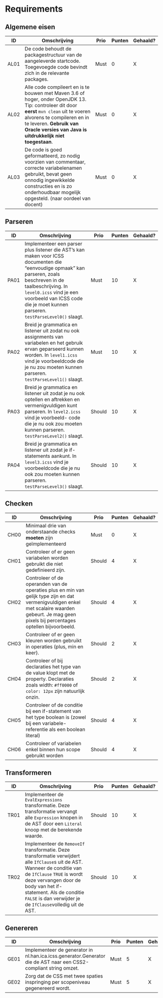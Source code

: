 # Requirements
## Algemene eisen

ID  |Omschrijving|Prio |Punten|Gehaald?
----|--------------------------------------------------------------------|------|------|------
AL01|De code behoudt de packagestructuur van de aangeleverde startcode. Toegevoegde code bevindt zich in de relevante packages. |Must  |0|X
AL02|Alle code compileert en is te bouwen met Maven 3.6 of hoger, onder OpenJDK 13. Tip: controleer dit door **eerst** ```mvn clean``` uit te voeren alvorens te compileren en in te leveren. **Gebruik van Oracle versies van Java is uitdrukkelijk niet toegestaan**.   |Must  |0|X
AL03|De code is goed geformatteerd, zo nodig voorzien van commentaar, correcte variabelenamen gebruikt, bevat geen onnodig ingewikkelde constructies en is zo onderhoudbaar mogelijk opgesteld. (naar oordeel van docent)  |Must  |0|X

## Parseren

ID  |Omschrijving|Prio |Punten|Gehaald?
----|--------------------------------------------------------------------|------|------|------
PA01|Implementeer een parser plus listener die AST’s kan maken voor ICSS documenten die “eenvoudige opmaak” kan parseren, zoals beschreven in de taalbeschrijving. In `level0.icss` vind je een voorbeeld van ICSS code die je moet kunnen parseren.  `testParseLevel0()` slaagt.|Must  |10|X
PA02|Breid je grammatica en listener uit zodat nu ook assignments van variabelen en het gebruik ervan geparseerd kunnen worden. In `level1.icss` vind je voorbeeldcode die je nu zou moeten kunnen parseren. `testParseLevel1()` slaagt.|Must  |10|X
PA03|Breid je grammatica en listener uit zodat je nu ook optellen en aftrekken en vermenigvuldigen kunt parseren. In `level2.icss` vind je voorbeeld- code die je nu ook zou moeten kunnen parseren. `testParseLevel2()` slaagt.|Should|10|X
PA04|Breid je grammatica en listener uit zodat je if-statements aankunt. In `level3.icss` vind je voorbeeldcode die je nu ook zou moeten kunnen parseren. `testParseLevel3()` slaagt.|Should|10|X

## Checken

ID  |Omschrijving|Prio |Punten|Gehaald?
----|--------------------------------------------------------------------|------|------|------
CH00|Minimaal drie van onderstaande checks **moeten** zijn geïmplementeerd|Must|0|X
CH01|Controleer of er geen variabelen worden gebruikt die niet gedefinieerd zijn.|Should|	4|X
CH02|Controleer of de operanden van de operaties plus en min van gelijk type zijn en dat vermenigvuldigen enkel met scalaire waarden gebeurt. Je mag geen pixels bij percentages optellen bijvoorbeeld.|Should|4|X
CH03|Controleer of er geen kleuren worden gebruikt in operaties (plus, min en keer).|Should|2|X
CH04|Controleer of bij declaraties het type van de value klopt met de property. Declaraties zoals width: `#ff0000` of `color: 12px` zijn natuurlijk onzin.|Should|2|X
CH05|Controleer of de conditie bij een if-statement van het type boolean is (zowel bij een variabele-referentie als een boolean literal)|Should|4|X
CH06|Controleer of variabelen enkel binnen hun scope gebruikt worden|Should|4|X

## Transformeren

ID  |Omschrijving|Prio |Punten|Gehaald?
----|--------------------------------------------------------------------|------|------|------
TR01|Implementeer de `EvalExpressions` transformatie. Deze transformatie vervangt alle `Expression` knopen in de AST door een `Literal` knoop met de berekende waarde. |Should|10|X
TR02|Implementeer de `RemoveIf `transformatie. Deze transformatie verwijdert alle `IfClause`s uit de AST. Wanneer de conditie van de `IfClause` `TRUE` is wordt deze vervangen door de body van het if-statement. Als de conditie `FALSE` is dan verwijder je de `IfClause`volledig uit de AST.|Should|10|X

## Genereren

ID  |Omschrijving|Prio |Punten|Gehaald?
----|--------------------------------------------------------------------|------|------|------
GE01|Implementeer de generator in nl.han.ica.icss.generator.Generator die de AST naar een CSS2-compliant string omzet.|Must|5|X
GE02|Zorg dat de CSS met twee spaties inspringing per scopeniveau  gegenereerd wordt.|Must|5|X
